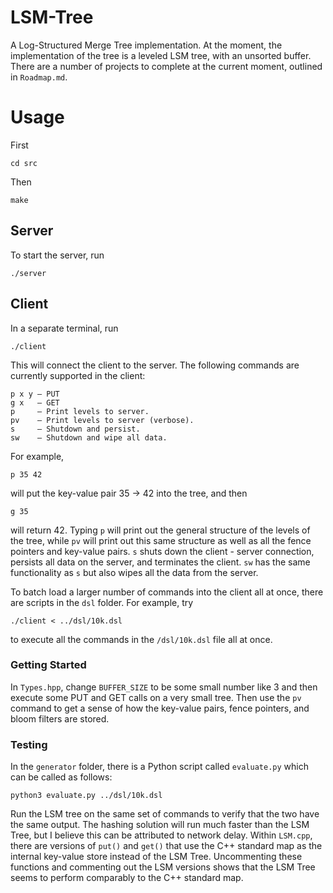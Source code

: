 # LSM-Tree

A Log-Structured Merge Tree implementation. At the moment, the implementation of the tree is a leveled LSM tree, with an unsorted buffer. There are a number of projects to complete at the current moment, outlined in `Roadmap.md`.

# Usage

First

```
cd src
```

Then

```
make
```

## Server
To start the server, run
```
./server
```

## Client
In a separate terminal, run
```
./client
```
This will connect the client to the server. The following commands are currently supported in the client:

```
p x y — PUT
g x   — GET
p     — Print levels to server.
pv    — Print levels to server (verbose).
s     — Shutdown and persist.
sw    — Shutdown and wipe all data.
```

For example,

```
p 35 42
```

will put the key-value pair 35 -> 42 into the tree, and then

```
g 35
```

will return 42. Typing `p` will print out the general structure of the levels of the tree, while
`pv` will print out this same structure as well as all the fence pointers and key-value pairs. `s` shuts down the client - server connection, persists all data on the server, and terminates the client. `sw` has the same functionality as `s` but also wipes all the data from the server.

To batch load a larger number of commands into the client all at once, there are scripts in the
`dsl` folder. For example, try

```
./client < ../dsl/10k.dsl
```

to execute all the commands in the `/dsl/10k.dsl` file all at once.

### Getting Started

In `Types.hpp`, change `BUFFER_SIZE` to be some small number like 3 and then execute 
some PUT and GET calls on a very small tree. Then use the `pv` command to get a sense
of how the key-value pairs, fence pointers, and bloom filters are stored.

### Testing

In the `generator` folder, there is a Python script called `evaluate.py` which can be called as follows:

```
python3 evaluate.py ../dsl/10k.dsl
```

Run the LSM tree on the same set of commands to verify that the two have the same output. The hashing solution will run much faster than the LSM Tree, but I believe this can be attributed to network delay. Within `LSM.cpp`, there are versions of `put()` and `get()` that use the C++ standard map as the internal key-value store instead of the LSM Tree. Uncommenting these functions and commenting out the LSM versions shows that the LSM Tree seems to perform comparably to the C++ standard map.
